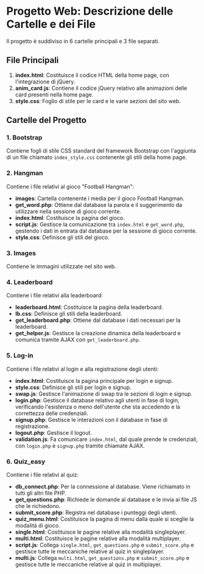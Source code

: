 # Progetto Web: Descrizione delle Cartelle e dei File

Il progetto è suddiviso in 6 cartelle principali e 3 file separati.

## File Principali

1. **index.html**: Costituisce il codice HTML della home page, con l'integrazione di jQuery.
2. **anim_card.js**: Contiene il codice jQuery relativo alle animazioni delle card presenti nella home page.
3. **style.css**: Foglio di stile per le card e le varie sezioni del sito web.

## Cartelle del Progetto

### 1. Bootstrap
Contiene fogli di stile CSS standard del framework Bootstrap con l'aggiunta di un file chiamato `index_style.css` contenente gli stili della home page.

### 2. Hangman
Contiene i file relativi al gioco "Football Hangman":
- **images**: Cartella contenente i media per il gioco Football Hangman.
- **get_word.php**: Ottiene dal database la parola e il suggerimento da utilizzare nella sessione di gioco corrente.
- **index.html**: Costituisce la pagina del gioco.
- **script.js**: Gestisce la comunicazione tra `index.html` e `get_word.php`, gestendo i dati in entrata dal database per la sessione di gioco corrente.
- **style.css**: Definisce gli stili del gioco.

### 3. Images
Contiene le immagini utilizzate nel sito web.

### 4. Leaderboard
Contiene i file relativi alla leaderboard:
- **leaderboard.html**: Costituisce la pagina della leaderboard.
- **lb.css**: Definisce gli stili della leaderboard.
- **get_leaderboard.php**: Ottiene dal database i dati necessari per la leaderboard.
- **get_helper.js**: Gestisce la creazione dinamica della leaderboard e comunica tramite AJAX con `get_leaderboard.php`.

### 5. Log-in
Contiene i file relativi al login e alla registrazione degli utenti:
- **index.html**: Costituisce la pagina principale per login e signup.
- **style.css**: Definisce gli stili per login e signup.
- **swap.js**: Gestisce l'animazione di swap tra le sezioni di login e signup.
- **login.php**: Gestisce il database relativo agli utenti in fase di login, verificando l'esistenza o meno dell'utente che sta accedendo e la correttezza delle credenziali.
- **signup.php**: Gestisce le interazioni con il database in fase di registrazione.
- **logout.php**: Gestisce il logout.
- **validation.js**: Fa comunicare `index.html`, dal quale prende le credenziali, con `login.php` e `signup.php` tramite chiamate AJAX.

### 6. Quiz_easy
Contiene i file relativi al quiz:
- **db_connect.php**: Per la connessione al database. Viene richiamato in tutti gli altri file PHP.
- **get_questions.php**: Richiede le domande al database e le invia ai file JS che le richiedono.
- **submit_score.php**: Registra nel database i punteggi degli utenti.
- **quiz_menu.html**: Costituisce la pagina di menu dalla quale si sceglie la modalità di gioco.
- **single.html**: Costituisce le pagine relative alla modalità singleplayer.
- **multi.html**: Costituisce le pagine relative alla modalità multiplayer.
- **script.js**: Collega `single.html`, `get_questions.php` e `submit_score.php` e gestisce tutte le meccaniche relative al quiz in singleplayer.
- **multi.js**: Collega `multi.html`, `get_questions.php` e `submit_score.php` e gestisce tutte le meccaniche relative al quiz in multiplayer.
